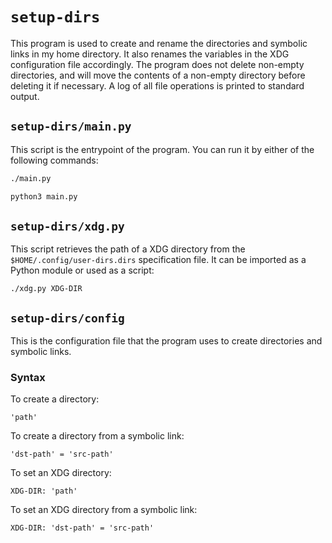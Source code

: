 # `setup-dirs`

This program is used to create and rename the directories and symbolic links in my home directory. It also renames the variables in the XDG configuration file accordingly. The program does not delete non-empty directories, and will move the contents of a non-empty directory before deleting it if necessary. A log of all file operations is printed to standard output.

## `setup-dirs/main.py`

This script is the entrypoint of the program. You can run it by either of the following commands:

```bash
./main.py
```

```bash
python3 main.py
```

## `setup-dirs/xdg.py`

This script retrieves the path of a XDG directory from the `$HOME/.config/user-dirs.dirs` specification file. It can be imported as a Python module or used as a script:

```
./xdg.py XDG-DIR
```

## `setup-dirs/config`

This is the configuration file that the program uses to create directories and symbolic links.

### Syntax

To create a directory:
```
'path'
```

To create a directory from a symbolic link:
```
'dst-path' = 'src-path'
```

To set an XDG directory:
```
XDG-DIR: 'path'
```

To set an XDG directory from a symbolic link:
```
XDG-DIR: 'dst-path' = 'src-path'
```
